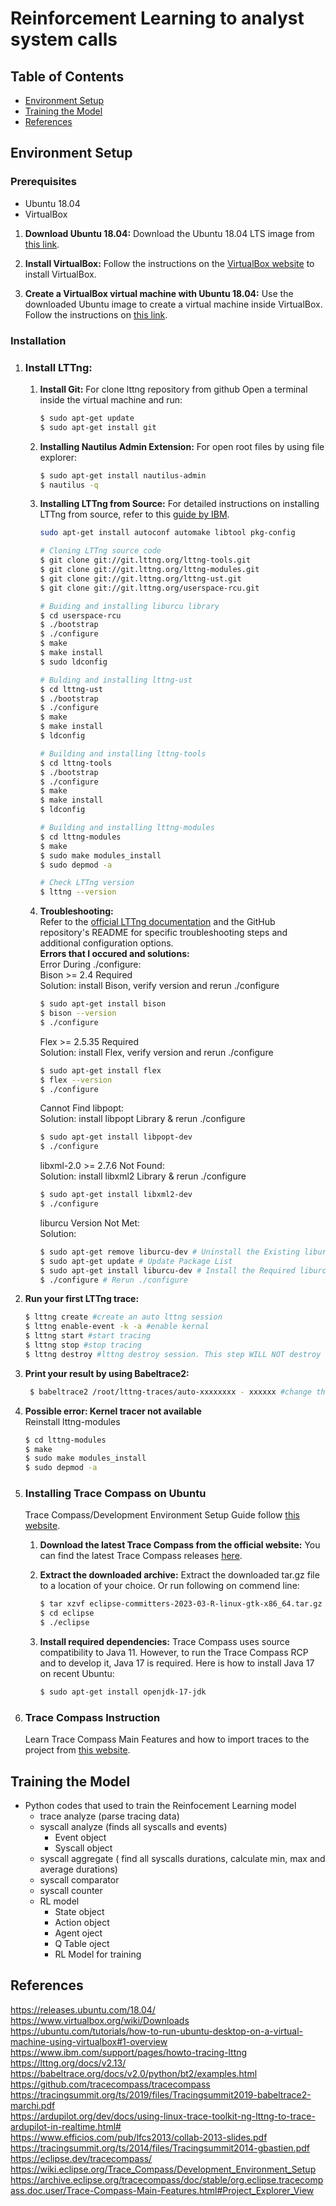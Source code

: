 # Reinforcement Learning to analyst system calls 

## Table of Contents

- [Environment Setup](#environment-setup)
- [Training the Model](#training-the-model)
- [References](#references)

## Environment Setup

### Prerequisites

- Ubuntu 18.04
- VirtualBox


1. **Download Ubuntu 18.04:**
   Download the Ubuntu 18.04 LTS image from [this link](https://releases.ubuntu.com/18.04/).

2. **Install VirtualBox:**
   Follow the instructions on the [VirtualBox website](https://www.virtualbox.org/wiki/Downloads) to install VirtualBox.

3. **Create a VirtualBox virtual machine with Ubuntu 18.04:**
   Use the downloaded Ubuntu image to create a virtual machine inside VirtualBox.
   Follow the instructions on [this link](https://ubuntu.com/tutorials/how-to-run-ubuntu-desktop-on-a-virtual-machine-using-virtualbox#1-overview).
   
### Installation

1. ### Install LTTng:
   1. **Install Git:** For clone lttng repository from github
      Open a terminal inside the virtual machine and run:
      ```bash
      $ sudo apt-get update
      $ sudo apt-get install git
      ```

   2. **Installing Nautilus Admin Extension:**
      For open root files by using file explorer:
      ```bash
      $ sudo apt-get install nautilus-admin
      $ nautilus -q
      ```
   3. **Installing LTTng from Source:**
      For detailed instructions on installing LTTng from source, refer to this [guide by IBM](https://www.ibm.com/support/pages/howto-tracing-lttng).
      ```bash
      sudo apt-get install autoconf automake libtool pkg-config
      ```
      ```bash
      # Cloning LTTng source code
      $ git clone git://git.lttng.org/lttng-tools.git
      $ git clone git://git.lttng.org/lttng-modules.git
      $ git clone git://git.lttng.org/lttng-ust.git
      $ git clone git://git.lttng.org/userspace-rcu.git
      ```
      ```bash
      # Buiding and installing liburcu library
      $ cd userspace-rcu
      $ ./bootstrap
      $ ./configure
      $ make
      $ make install
      $ sudo ldconfig
      ```
      ```bash
      # Bulding and installing lttng-ust
      $ cd lttng-ust
      $ ./bootstrap
      $ ./configure
      $ make
      $ make install
      $ ldconfig
      ```
      ```bash
      # Building and installing lttng-tools
      $ cd lttng-tools
      $ ./bootstrap
      $ ./configure
      $ make
      $ make install
      $ ldconfig
      ```
      ```bash
      # Building and installing lttng-modules
      $ cd lttng-modules
      $ make
      $ sudo make modules_install
      $ sudo depmod -a
      ```
      ```bash
      # Check LTTng version
      $ lttng --version
      ```
   4. **Troubleshooting:**\
   Refer to the [official LTTng documentation](https://lttng.org/docs/v2.13/) and the GitHub repository's README for specific troubleshooting steps and additional configuration options.\
   **Errors that I occured and solutions:**\
   Error During ./configure:\
   Bison >= 2.4 Required\
      Solution: install Bison, verify version and rerun ./configure
      ```bash
      $ sudo apt-get install bison
      $ bison --version
      $ ./configure
      ```
      Flex >= 2.5.35 Required\
      Solution: install Flex, verify version and rerun ./configure
      ```bash
      $ sudo apt-get install flex
      $ flex --version
      $ ./configure
      ```
      Cannot Find libpopt:\
      Solution: install libpopt Library & rerun ./configure
      ```bash
      $ sudo apt-get install libpopt-dev
      $ ./configure
      ```
      libxml-2.0 >= 2.7.6 Not Found:\
      Solution: install libxml2 Library & rerun ./configure
      ```bash
      $ sudo apt-get install libxml2-dev
      $ ./configure
      ```
      liburcu Version Not Met:\
      Solution:
      ```bash
      $ sudo apt-get remove liburcu-dev # Uninstall the Existing liburcu Library
      $ sudo apt-get update # Update Package List
      $ sudo apt-get install liburcu-dev # Install the Required liburcu Library:
      $ ./configure # Rerun ./configure
      ```
2. **Run your first LTTng trace:**
   ```bash
   $ lttng create #create an auto lttng session
   $ lttng enable-event -k -a #enable kernal
   $ lttng start #start tracing
   $ lttng stop #stop tracing
   $ lttng destroy #lttng destroy session. This step WILL NOT destroy the lttng tracing data.
   ```
3. **Print your result by using Babeltrace2:**
   ```bash
    $ babeltrace2 /root/lttng-traces/auto-xxxxxxxx - xxxxxx #change this directory to your trace data file location
    ```
4. **Possible error: Kernel tracer not available**\
   Reinstall lttng-modules
   ```bash
   $ cd lttng-modules
   $ make
   $ sudo make modules_install
   $ sudo depmod -a
   ```
5. ### Installing Trace Compass on Ubuntu 
   Trace Compass/Development Environment Setup Guide follow [this website](https://wiki.eclipse.org/Trace_Compass/Development_Environment_Setup).

   1. **Download the latest Trace Compass from the official website:**
      You can find the latest Trace Compass releases [here](https://eclipse.dev/tracecompass/). 
      
   2. **Extract the downloaded archive:**
      Extract the downloaded tar.gz file to a location of your choice.
Or run following on commend line:
       ```bash
       $ tar xzvf eclipse-committers-2023-03-R-linux-gtk-x86_64.tar.gz 
       $ cd eclipse
       $ ./eclipse
      ```
   3. **Install required dependencies:**
      Trace Compass uses source compatibility to Java 11. However, to run the Trace Compass RCP and to develop it, Java 17 is required. Here is how to install Java 17 on recent Ubuntu:
      ```bash
      $ sudo apt-get install openjdk-17-jdk

6. ### Trace Compass Instruction
   Learn Trace Compass Main Features and how to import traces to the project from [this website](https://archive.eclipse.org/tracecompass/doc/stable/org.eclipse.tracecompass.doc.user/Trace-Compass-Main-Features.html#Project_Explorer_View).
   

## Training the Model
- Python codes that used to train the Reinfocement Learning model
   - trace analyze (parse tracing data)
  - syscall analyze (finds all syscalls and events)
      - Event object
      - Syscall object
  - syscall aggregate ( find all syscalls durations, calculate min, max and average durations)
  - syscall comparator
  - syscall counter
  - RL model
     - State object
     - Action object
     - Agent oject
     - Q Table oject
     - RL Model for training
 

## References
https://releases.ubuntu.com/18.04/ \
https://www.virtualbox.org/wiki/Downloads \
https://ubuntu.com/tutorials/how-to-run-ubuntu-desktop-on-a-virtual-machine-using-virtualbox#1-overview \
https://www.ibm.com/support/pages/howto-tracing-lttng \
https://lttng.org/docs/v2.13/ \
https://babeltrace.org/docs/v2.0/python/bt2/examples.html \
https://github.com/tracecompass/tracecompass \
https://tracingsummit.org/ts/2019/files/Tracingsummit2019-babeltrace2-marchi.pdf \
https://ardupilot.org/dev/docs/using-linux-trace-toolkit-ng-lttng-to-trace-ardupilot-in-realtime.html# \
https://www.efficios.com/pub/lfcs2013/collab-2013-slides.pdf \
https://tracingsummit.org/ts/2014/files/Tracingsummit2014-gbastien.pdf \
https://eclipse.dev/tracecompass/ \
https://wiki.eclipse.org/Trace_Compass/Development_Environment_Setup \
https://archive.eclipse.org/tracecompass/doc/stable/org.eclipse.tracecompass.doc.user/Trace-Compass-Main-Features.html#Project_Explorer_View